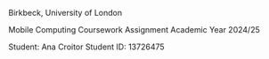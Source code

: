 Birkbeck, University of London

Mobile Computing
Coursework Assignment
Academic Year 2024/25

Student: Ana Croitor
Student ID: 13726475
